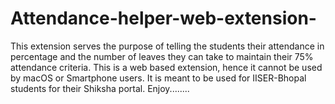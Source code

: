 # Attendance-helper-web-extension-
This extension serves the purpose of telling the students their attendance in percentage and the number of leaves they can take to maintain their 75% attendance criteria. This is a web based extension, hence it cannot be used by macOS or Smartphone users. It is meant to be used for IISER-Bhopal students for their Shiksha portal. Enjoy........
